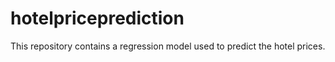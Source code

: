 # hotelpriceprediction
This repository contains a regression model used to predict the hotel prices.
